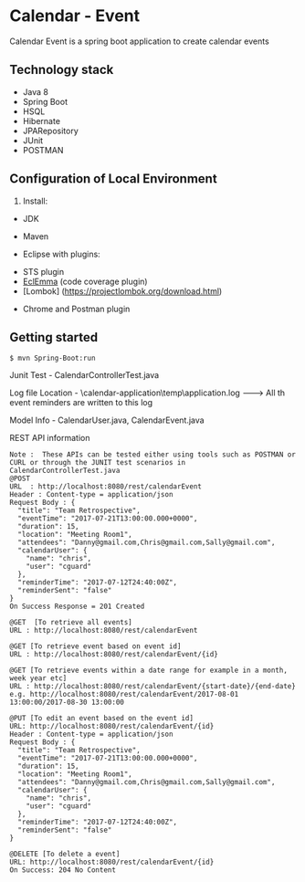 # Calendar - Event

Calendar Event is a spring boot application to create calendar events

## Technology stack

* Java 8
* Spring Boot
* HSQL
* Hibernate
* JPARepository
* JUnit
* POSTMAN


## Configuration of Local Environment

1. Install:
* JDK
* Maven




* Eclipse with plugins:
- STS plugin
- [EclEmma](http://www.eclemma.org/installation.html) (code coverage plugin)
- [Lombok] (https://projectlombok.org/download.html)
* Chrome and Postman plugin


## Getting started
```
$ mvn Spring-Boot:run
```

Junit Test - CalendarControllerTest.java

Log file Location  - \calendar-application\temp\application.log  ---> All th event reminders are written to this log

Model Info - CalendarUser.java, CalendarEvent.java

REST API information
```````````````````````
Note :  These APIs can be tested either using tools such as POSTMAN or CURL or through the JUNIT test scenarios in CalendarControllerTest.java
@POST
URL  : http://localhost:8080/rest/calendarEvent
Header : Content-type = application/json
Request Body : {
  "title": "Team Retrospective",
  "eventTime": "2017-07-21T13:00:00.000+0000",
  "duration": 15,
  "location": "Meeting Room1",
  "attendees": "Danny@gmail.com,Chris@gmail.com,Sally@gmail.com",
  "calendarUser": {
    "name": "chris",
    "user": "cguard"
  },
  "reminderTime": "2017-07-12T24:40:00Z",
  "reminderSent": "false"
}
On Success Response = 201 Created

@GET  [To retrieve all events]
URL : http://localhost:8080/rest/calendarEvent

@GET [To retrieve event based on event id]
URL : http://localhost:8080/rest/calendarEvent/{id}

@GET [To retrieve events within a date range for example in a month, week year etc]
URL : http://localhost:8080/rest/calendarEvent/{start-date}/{end-date} 
e.g. http://localhost:8080/rest/calendarEvent/2017-08-01 13:00:00/2017-08-30 13:00:00

@PUT [To edit an event based on the event id]
URL: http://localhost:8080/rest/calendarEvent/{id}
Header : Content-type = application/json
Request Body : {
  "title": "Team Retrospective",
  "eventTime": "2017-07-21T13:00:00.000+0000",
  "duration": 15,
  "location": "Meeting Room1",
  "attendees": "Danny@gmail.com,Chris@gmail.com,Sally@gmail.com",
  "calendarUser": {
    "name": "chris",
    "user": "cguard"
  },
  "reminderTime": "2017-07-12T24:40:00Z",
  "reminderSent": "false"
}

@DELETE [To delete a event]
URL: http://localhost:8080/rest/calendarEvent/{id}
On Success: 204 No Content